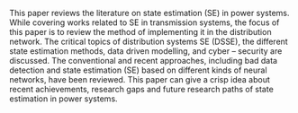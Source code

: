 This paper reviews the literature on state estimation (SE) in power systems. While covering works related to SE in transmission systems, the focus of this paper is to review the method of implementing it in the distribution network. The critical topics of distribution systems SE (DSSE), the different state estimation methods, data driven modelling, and cyber – security are discussed. The conventional and recent approaches, including bad data detection and state estimation (SE) based on different kinds of neural networks, have been reviewed. This paper can give a crisp idea about recent achievements, research gaps and future research paths of state estimation in power systems.

